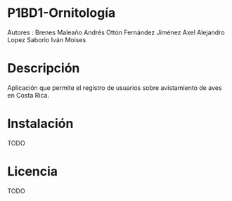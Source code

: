 # P1BD1-Ornitología #

Autores :
Brenes Maleaño Andrés Ottón
Fernández Jiménez Axel Alejandro
Lopez Saborio Iván Moises

# Descripción #
Aplicación que permite el registro de usuarios sobre avistamiento de aves en Costa Rica.



# Instalación

TODO

# Licencia

TODO

